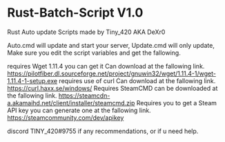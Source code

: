 # Rust-Batch-Script V1.0
Rust Auto update Scripts made by Tiny_420 AKA DeXr0

Auto.cmd will update and start your server, Update.cmd will only update, 
Make sure you edit the script variables and get the fallowing.

requires Wget 1.11.4 you can get it Can download at the fallowing link. https://pilotfiber.dl.sourceforge.net/project/gnuwin32/wget/1.11.4-1/wget-1.11.4-1-setup.exe
requires use of curl Can download at the fallowing link. https://curl.haxx.se/windows/ 
Requires SteamCMD can be downloaded at the fallowing link. https://steamcdn-a.akamaihd.net/client/installer/steamcmd.zip
Requires you to get a Steam API key you can generate one at the fallowing link. https://steamcommunity.com/dev/apikey

discord TINY_420#9755 if any recommendations, or if u need help. 

